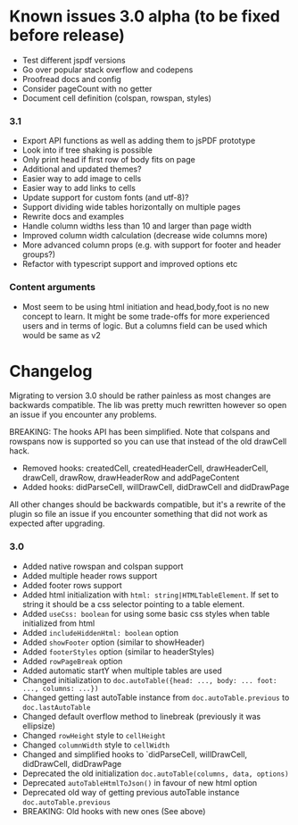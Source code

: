 # Known issues 3.0 alpha (to be fixed before release)
- Test different jspdf versions
- Go over popular stack overflow and codepens
- Proofread docs and config
- Consider pageCount with no getter
- Document cell definition (colspan, rowspan, styles)

### 3.1
- Export API functions as well as adding them to jsPDF prototype
- Look into if tree shaking is possible
- Only print head if first row of body fits on page
- Additional and updated themes?
- Easier way to add image to cells
- Easier way to add links to cells
- Update support for custom fonts (and utf-8)?
- Support dividing wide tables horizontally on multiple pages
- Rewrite docs and examples
- Handle column widths less than 10 and larger than page width
- Improved column width calculation (decrease wide columns more)
- More advanced column props (e.g. with support for footer and header groups?)
- Refactor with typescript support and improved options etc

### Content arguments
- Most seem to be using html initiation and head,body,foot is no new concept to learn. It might be some trade-offs for more experienced users and in terms of logic. But a columns field can be used which would be same as v2

# Changelog

Migrating to version 3.0 should be rather painless as most changes are backwards compatible. The lib was pretty much rewritten however so open an issue if you encounter any problems.

BREAKING: The hooks API has been simplified. Note that colspans and rowspans now is supported so you can use that instead of the old drawCell hack.
- Removed hooks: createdCell, createdHeaderCell, drawHeaderCell, drawCell, drawRow, drawHeaderRow and addPageContent
- Added hooks: didParseCell, willDrawCell, didDrawCell and didDrawPage

All other changes should be backwards compatible, but it's a rewrite of the plugin so file an issue if you encounter something that did not work as expected after upgrading.

### 3.0
- Added native rowspan and colspan support
- Added multiple header rows support
- Added footer rows support
- Added html initialization with `html: string|HTMLTableElement`. If set to string it should be a css selector pointing to a table element.
- Added `useCss: boolean` for using some basic css styles when table initialized from html
- Added `includeHiddenHtml: boolean` option
- Added `showFooter` option (similar to showHeader)
- Added `footerStyles` option (similar to headerStyles)
- Added `rowPageBreak` option
- Added automatic startY when multiple tables are used
- Changed initialization to `doc.autoTable({head: ..., body: ... foot: ..., columns: ...})`
- Changed getting last autoTable instance from `doc.autoTable.previous` to `doc.lastAutoTable`
- Changed default overflow method to linebreak (previously it was ellipsize)
- Changed `rowHeight` style to `cellHeight`
- Changed `columnWidth` style to `cellWidth`
- Changed and simplified hooks to `didParseCell, willDrawCell, didDrawCell, didDrawPage
- Deprecated the old initialization `doc.autoTable(columns, data, options)`
- Deprecated `autoTableHtmlToJson()` in favour of new html option
- Deprecated old way of getting previous autoTable instance `doc.autoTable.previous`
- BREAKING: Old hooks with new ones (See above)
